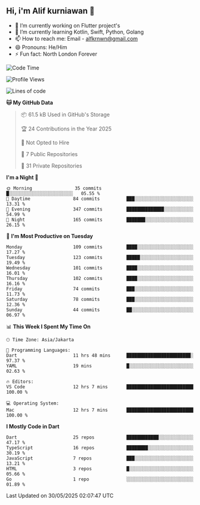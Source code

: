 ## Hi, i'm Alif kurniawan 👋

- 🔭 I’m currently working on Flutter project's
- 🌱 I’m currently learning Kotlin, Swift, Python, Golang
- 📫 How to reach me: Email - alfkrnwn@gmail.com
- 😄 Pronouns: He/Him
- ⚡ Fun fact: North London Forever

<!--START_SECTION:waka-->
![Code Time](http://img.shields.io/badge/Code%20Time-55%20hrs%2038%20mins-blue)

![Profile Views](http://img.shields.io/badge/Profile%20Views-14-blue)

![Lines of code](https://img.shields.io/badge/From%20Hello%20World%20I%27ve%20Written-683.2%20thousand%20lines%20of%20code-blue)

**🐱 My GitHub Data** 

> 📦 61.5 kB Used in GitHub's Storage 
 > 
> 🏆 24 Contributions in the Year 2025
 > 
> 🚫 Not Opted to Hire
 > 
> 📜 7 Public Repositories 
 > 
> 🔑 31 Private Repositories 
 > 
**I'm a Night 🦉** 

```text
🌞 Morning                35 commits          █░░░░░░░░░░░░░░░░░░░░░░░░   05.55 % 
🌆 Daytime                84 commits          ███░░░░░░░░░░░░░░░░░░░░░░   13.31 % 
🌃 Evening                347 commits         ██████████████░░░░░░░░░░░   54.99 % 
🌙 Night                  165 commits         ███████░░░░░░░░░░░░░░░░░░   26.15 % 
```
📅 **I'm Most Productive on Tuesday** 

```text
Monday                   109 commits         ████░░░░░░░░░░░░░░░░░░░░░   17.27 % 
Tuesday                  123 commits         █████░░░░░░░░░░░░░░░░░░░░   19.49 % 
Wednesday                101 commits         ████░░░░░░░░░░░░░░░░░░░░░   16.01 % 
Thursday                 102 commits         ████░░░░░░░░░░░░░░░░░░░░░   16.16 % 
Friday                   74 commits          ███░░░░░░░░░░░░░░░░░░░░░░   11.73 % 
Saturday                 78 commits          ███░░░░░░░░░░░░░░░░░░░░░░   12.36 % 
Sunday                   44 commits          ██░░░░░░░░░░░░░░░░░░░░░░░   06.97 % 
```


📊 **This Week I Spent My Time On** 

```text
🕑︎ Time Zone: Asia/Jakarta

💬 Programming Languages: 
Dart                     11 hrs 48 mins      ████████████████████████░   97.37 % 
YAML                     19 mins             █░░░░░░░░░░░░░░░░░░░░░░░░   02.63 % 

🔥 Editors: 
VS Code                  12 hrs 7 mins       █████████████████████████   100.00 % 

💻 Operating System: 
Mac                      12 hrs 7 mins       █████████████████████████   100.00 % 
```

**I Mostly Code in Dart** 

```text
Dart                     25 repos            ████████████░░░░░░░░░░░░░   47.17 % 
TypeScript               16 repos            ████████░░░░░░░░░░░░░░░░░   30.19 % 
JavaScript               7 repos             ███░░░░░░░░░░░░░░░░░░░░░░   13.21 % 
HTML                     3 repos             █░░░░░░░░░░░░░░░░░░░░░░░░   05.66 % 
Go                       1 repo              ░░░░░░░░░░░░░░░░░░░░░░░░░   01.89 % 
```




 Last Updated on 30/05/2025 02:07:47 UTC
<!--END_SECTION:waka-->
